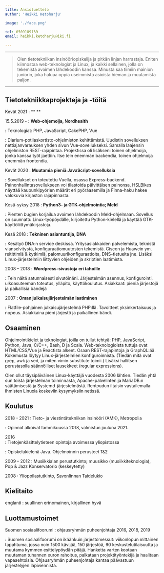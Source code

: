 ```yaml
---
title: Ansioluettelo
author: 'Heikki Ketoharju'

image: './face.png'

tel: 0509189139
email: heikki.ketoharju@iki.fi

---
```


<!-- birth: 13.2.1989 -->


----

> Olen tietotekniikan insinööriopiskelija ja pitkän linjan harrastaja. Eniten kiinnostaa web-teknologiat ja Linux, ja kaikki sellainen, jolla on tekemistä avoimen lähdekoodin kanssa. Minusta saa tiimiin mainion juniorin, joka haluaa oppia useimmista asioista hieman ja muutamista paljon.

----

Tietotekniikkaprojekteja ja -töitä
---------
Kevät 2021
: **  **

15.5.2019 -
: **Web-ohjemoija, Nordhealth**

: Teknologiat: PHP, JavaScript, CakePHP, Vue

: Diarium-potilaskortisto-ohjelmiston kehittämistä. Uudistin sovelluksen nettiajanvarauksen yhden sivun Vue-sovellukseksi. Samalla laajensin ohjelmiston REST-rajapintaa. Projektissa oli lisäkseni toinen ohjelmoija, jonka kanssa työt jaettiin. Itse tein enemmän backendia, toinen ohjelmoija enemmän frontendia.

Kevät 2020
: **Muutamia pieniä JavaScript-sovelluksia**

: Sovellukset on toteutettu Vuella, osassa Express-backend. Painonhallintasovellukseen voi tilastoida päivittäisen painonsa, HSLBikes näyttää kaupunkipyörien määrät eri pyöräasemilla ja Finna-haku hakee valokuvia kirjaston rajapinnasta.

Kesä-syksy 2018	
: **Python3- ja GTK-ohjelmointia; Meld**

: Pienten bugien korjailua avoimen lähdekoodin Meld-ohjelmaan. Sovellus on suunnattu Linux-työpöydälle, kirjoitettu Python-kielellä ja käyttää GTK-käyttöliittymäkirjastoja.

Kesä 2018 
: **Tekninen asiantuntija, DNA**

: Kesätyö DNA:n service deskissä. Yritysasiakkaiden palvelemista, teknistä vianselvitystä, konfiguraatiomuutosten tekemistä. Ciscon ja Huawein ym. reitittimiä & kytkimiä, palomuurikonfiguraatioita, DNS-tietueita jne. Lisäksi Linux-järjestelmiin liittyvien ohjeiden ja skriptien laatimista.


2008 – 2018 
: **Wordpress-sivustoja eri tahoille**

 : Tein näitä satunnaisesti sivutöinäni. Järjestelmän asennus, konfigurointi, ulkoasuteeman toteutus, ylläpito, käyttökoulutus. Asiakkaat: pieniä järjestöjä ja paikallisia bändejä

2007
: **Oman julkaisujärjestelmän laatiminen**

: Flatfile-pohjainen julkaisujärjestelmä PHP:llä. Tavoitteet yksinkertaisuus ja nopeus. Asiakkaina pieni järjestö ja paikallinen bändi.

Osaaminen
---------

Ohjelmointikielet ja teknologiat, joilla on tullut tehtyä: PHP, JavaScript, Python, Java, C/C++, Bash, D ja Scala. Web-teknologioista tuttuja ovat HTML/CSS/Vue ja Reactista alkeet. Osaan REST-rajapintoja ja GraphQL:ää. Kokemusta löytyy Linux-järjestelmien konfiguroinnista. (Tiedän mitä ovat grep, awk ja sed, ja miten vimin substitute toimii.) Lisäksi hallitsen perustasolla säännölliset lausekkeet (regular expressions). 

Olen ollut täysipäiväinen Linux-käyttäjä vuodesta 2006 lähtien. Tiedän yhtä sun toista järjestelmän toiminnasta, Apache-palvelinten ja MariaDB:n säätämisestä ja Systemd-järjestelmästä.  Rentoudun iltaisin vastailemalla ihmisten Linuxia koskeviin kysymyksiin netissä.

Koulutus
----------
2018 - 2021
: Tieto- ja viestintätekniikan insinööri (AMK), Metropolia

: Opinnot alkoivat tammikuussa 2018, valmistun jouluna 2021.

2016	
: Tietojenkäsittelytieteen opintoja avoimessa yliopistossa

: Opiskelukielenä Java. Ohjelmoinnin perusteet 1&2

2009 – 2012 
: Musiikkialan perustutkinto; muusikko (musiikkiteknologia), Pop & Jazz Konservatorio (keskeytetty)

2008 
: Ylioppilastutkinto, Savonlinnan Taidelukio

## Kielitaito ##

englanti 
: suullinen erinomainen, kirjallinen hyvä

## Luottamustoimet ##

Suomen sosiaalifoorumi
: ohjausryhmän puheenjohtaja 2016, 2018, 2019

: Suomen sosiaalifoorumi on ikäänkuin järjestömessut: viikonlopun mittainen tapahtuma, jossa noin 1500 kävijää, 150 järjestöä, 60 keskustelutilaisuutta ja muutama kymmen esittelypöydän pitäjä. Hanketta varten kootaan muutaman tuhannen euron rahoitus, palkataan projektityöntekijä ja haalitaan vapaaehtoisia. Ohjausryhmän puheenjohtaja kantaa päävastuun järjestelyjen läpiviennistä.

<!-- ## Muut taidot ## -->

<!-- Erinomaiset kirjalliset kyvyt, kuvankäsittely ja graafinen suunnittelu, videoeditointi, äänitys, miksaus. Järjestötoiminnassa tutuksi ovat tulleet kokoustekniikka, organisoiminen ja tapahtumatuotanto. -->

<!-- ## Harrastukset ## -->

<!-- Elokuvien katsominen, taidenäyttelyissä ja keikoilla käyminen, järjestötoiminta, Ubuntu-käyttäjien auttaminen verkossa, suomenkieliseen Linux-wikiin kirjoittelu. Juhlien järjestäminen kavereille. -->

<!-- ---- -->

<!-- > <heikki.ketoharju@iki.fi> • 050 918 9139 • \ -->
